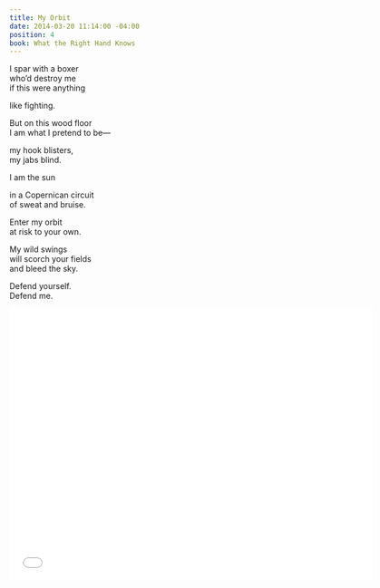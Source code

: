 ```yaml
---
title: My Orbit
date: 2014-03-20 11:14:00 -04:00
position: 4
book: What the Right Hand Knows
---
```


I spar with a boxer  
who’d destroy me  
if this were anything  

like fighting.  

But on this wood floor  
I am what I pretend to be—  

my hook blisters,  
my jabs blind.  

I am the sun  

in a Copernican circuit  
of sweat and bruise.  

Enter my orbit  
at risk to your own.  

My wild swings  
will scorch your fields  
and bleed the sky.  

Defend yourself.  
Defend me.

<iframe width="640" height="480" src="//www.youtube.com/embed/WLiQs8Ha-Lc?rel=0&start=454" frameborder="0" allowfullscreen></iframe>
